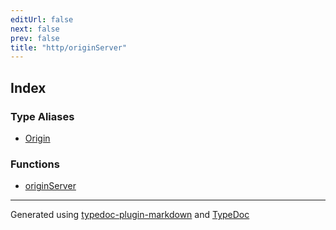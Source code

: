 ```yaml
---
editUrl: false
next: false
prev: false
title: "http/originServer"
---
```


## Index

### Type Aliases

- [Origin](/api/http/originserver/type-aliases/origin/)

### Functions

- [originServer](/api/http/originserver/functions/originserver/)

***

Generated using [typedoc-plugin-markdown](https://www.npmjs.com/package/typedoc-plugin-markdown) and [TypeDoc](https://typedoc.org/)
